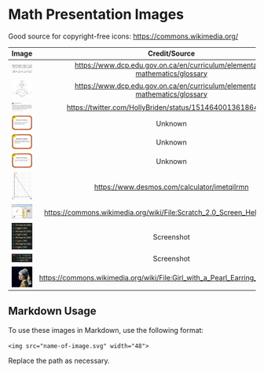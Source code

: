 # Math Presentation Images

Good source for copyright-free icons: https://commons.wikimedia.org/

| Image | Credit/Source |
|:---:|:---:|
| [<img src="equations_flowchart.svg" width="75">](equations_flowchart.svg) | https://www.dcp.edu.gov.on.ca/en/curriculum/elementary-mathematics/glossary |
| [<img src="flowchart_coding.svg" width="75">](flowchart_coding.svg) | https://www.dcp.edu.gov.on.ca/en/curriculum/elementary-mathematics/glossary |
| [<img src="Math-is-hard.png" width="75">](Math-is-hard.png) | https://twitter.com/HollyBriden/status/1514640013618647041 |
| [<img src="Measurement-challenge-A.png" width="75">](Measurement-challenge-A.png) | Unknown |
| [<img src="Measurement-challenge-B.png" width="75">](Measurement-challenge-B.png) | Unknown |
| [<img src="right-triangle-challenge.png" width="75">](right-triangle-challenge.png) | Unknown |
| [<img src="right-triangle.png" width="75">](right-triangle.png) | <https://www.desmos.com/calculator/imetqilrmn> |
| [<img src="Scratch_2.0_Screen_Hello_World.png" width="75">](Scratch_2.0_Screen_Hello_World.png) | https://commons.wikimedia.org/wiki/File:Scratch_2.0_Screen_Hello_World.png |
| [<img src="turtle-square-1.png" width="75">](turtle-square-1.png) | Screenshot |
| [<img src="turtle-square-2.png" width="75">](turtle-square-2.png) | Screenshot |
| [<img src="Girl_with_a_Pearl_Earring_(pixelated).jpg" width="75">](Girl_with_a_Pearl_Earring_(pixelated).jpg) | https://commons.wikimedia.org/wiki/File:Girl_with_a_Pearl_Earring_(pixelated).jpg |

## Markdown Usage

To use these images in Markdown, use the following format:

`<img src="name-of-image.svg" width="48">`

Replace the path as necessary.
